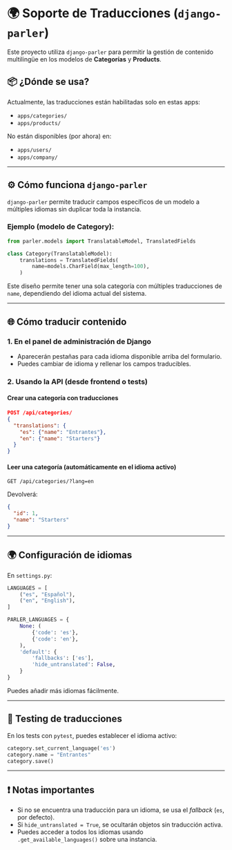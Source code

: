 # 🌍 Soporte de Traducciones (`django-parler`)

Este proyecto utiliza `django-parler` para permitir la gestión de contenido multilingüe en los modelos de **Categorías** y **Products**.

## 📦 ¿Dónde se usa?

Actualmente, las traducciones están habilitadas solo en estas apps:

- `apps/categories/`
- `apps/products/`

No están disponibles (por ahora) en:

- `apps/users/`
- `apps/company/`

---

## ⚙️ Cómo funciona `django-parler`

`django-parler` permite traducir campos específicos de un modelo a múltiples idiomas sin duplicar toda la instancia.

### Ejemplo (modelo de Category):

```python
from parler.models import TranslatableModel, TranslatedFields

class Category(TranslatableModel):
    translations = TranslatedFields(
        name=models.CharField(max_length=100),
    )
```

Este diseño permite tener una sola categoría con múltiples traducciones de `name`, dependiendo del idioma actual del sistema.

---

## 🌐 Cómo traducir contenido

### 1. En el **panel de administración de Django**

- Aparecerán pestañas para cada idioma disponible arriba del formulario.
- Puedes cambiar de idioma y rellenar los campos traducibles.

### 2. Usando la API (desde frontend o tests)

#### Crear una categoría con traducciones

```json
POST /api/categories/
{
  "translations": {
    "es": {"name": "Entrantes"},
    "en": {"name": "Starters"}
  }
}
```

#### Leer una categoría (automáticamente en el idioma activo)

```http
GET /api/categories/?lang=en
```

Devolverá:

```json
{
  "id": 1,
  "name": "Starters"
}
```

---

## 🌍 Configuración de idiomas

En `settings.py`:

```python
LANGUAGES = [
    ("es", "Español"),
    ("en", "English"),
]

PARLER_LANGUAGES = {
    None: (
        {'code': 'es'},
        {'code': 'en'},
    ),
    'default': {
        'fallbacks': ['es'],
        'hide_untranslated': False,
    }
}
```

Puedes añadir más idiomas fácilmente.

---

## 🧪 Testing de traducciones

En los tests con `pytest`, puedes establecer el idioma activo:

```python
category.set_current_language('es')
category.name = "Entrantes"
category.save()
```

---

## ❗ Notas importantes

- Si no se encuentra una traducción para un idioma, se usa el *fallback* (`es`, por defecto).
- Si `hide_untranslated = True`, se ocultarán objetos sin traducción activa.
- Puedes acceder a todos los idiomas usando `.get_available_languages()` sobre una instancia.
